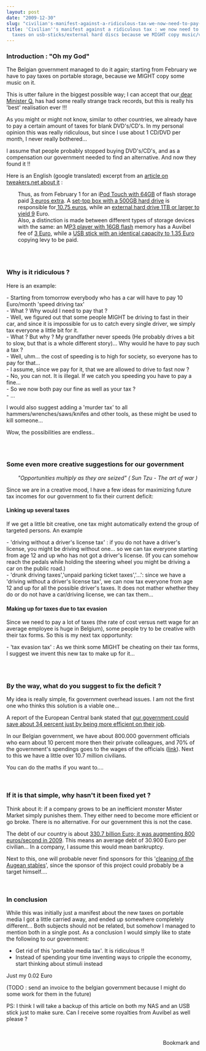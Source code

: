 ```yaml
---
layout: post
date: "2009-12-30"
slug: "civilian's-manifest-against-a-ridiculous-tax-we-now-need-to-pay-extra-taxes-on-usb-sticks-external-hard-discs-because-we-might-copy-music-video-on-it"
title: 'Civilian''s manifest against a ridiculous tax : we now need to pay extra
  taxes on usb-sticks/external hard discs because we MIGHT copy music/video on it'
---
```


<h3>Introduction : "Oh my God"</h3>
<p>The Belgian government managed to do it again; starting from February we have to pay taxes on portable storage, because we MIGHT copy some music on it.</p>
<p>This is utter failure in the biggest possible way; I can accept that our<a title="Minister Q" href="http://www.quickonomie.be/nl/" target="_parent"> dear Minister Q.</a> has had some really strange track records, but this is really his 'best' realisation ever !!!</p>
<p>As you might or might not know, similar to other countries, we already have to pay a certain amount of taxes for blank DVD's/CD's. In my personal opinion this was really ridiculous, but since I use about 1 CD/DVD per month, I never really bothered...</p>
<p>I assume that people probably stopped buying DVD's/CD's, and as a compensation our government needed to find an alternative. And now they found it !!</p>
<p>Here is an English (google translated) excerpt from an <a href="http://tweakers.net/nieuws/64607/belgische-overheid-verbreedt-kopieerheffing-naar-meer-media.html" target="_blank">article on tweakers.net about it</a> :</p>
<p style="padding-left: 30px;"><span onmouseover="_tipon(this)" onmouseout="_tipoff()">Thus, as from February 1 for an i<span style="text-decoration: underline;">Pod Touch with 64GB</span> of flash storage paid <span style="text-decoration: underline;">3 euros extra</span>.</span> <span onmouseover="_tipon(this)" onmouseout="_tipoff()">A <span style="text-decoration: underline;">set-top box with a 500GB hard drive</span> is responsible for<span style="text-decoration: underline;"> 10.75 euros</span>, while an <span style="text-decoration: underline;">external hard drive 1TB or larger to yield 9</span> Euro.</span>&nbsp;<span onmouseover="_tipon(this)" onmouseout="_tipoff()"><br /> Also, a distinction is made between different types of storage devices with the same: an M<span style="text-decoration: underline;">P3 player with 16GB flash</span> memory has a Auvibel fee of <span style="text-decoration: underline;">3 Euro</span>, while a <span style="text-decoration: underline;">USB stick with an identical capacity to 1.35 Euro</span> copying levy to be paid.</span></p>
<h3><br /></h3>
<h3>Why is it ridiculous ?<br /></h3>
<p>Here is an example:</p>
<p>- Starting from tomorrow everybody who has a car will have to pay 10 Euro/month 'speed driving tax'<br />- What ? Why would I need to pay that ?<br />- Well, we figured out that some people MIGHT be driving to fast in their car, and since it is impossible for us to catch every single driver, we simply tax everyone a little bit for it.<br />- What ? But why ? My grandfather never speeds (He probably drives a bit to slow, but that is a whole different story)... Why would he have to pay such a tax ?<br />- Well, uhm... the cost of speeding is to high for society, so everyone has to pay for that...<br />- I assume, since we pay for it, that we are allowed to drive to fast now ? <br />- No, you can not. It is illegal. If we catch you speeding you have to pay a fine...<br />- So we now both pay our fine as well as your tax ? <br />- ...</p>
<p>I would also suggest adding a 'murder tax' to all hammers/wrenches/saws/knifes and other tools, as these might be used to kill someone...</p>
<p>Wow, the possibilities are endless..</p>
<h3><br /></h3>
<h3>Some even more creative suggestions for our government</h3>
<p style="padding-left: 30px;"><em>"Opportunities multiply as they are seized" ( Sun Tzu - The art of war )</em></p>
<p>Since we are in a creative mood, I have a few ideas for maximizing future tax incomes for our government to fix their current deficit:</p>
<h4>Linking up several taxes</h4>
<p>If we get a little bit creative, one tax might automatically extend the group of targeted persons. An example</p>
<p>- 'driving without a driver's license tax' : if you do not have a driver's license, you might be driving without one... so we can tax everyone starting from age 12 and up  who has not got a driver's license. (If you can somehow reach the pedals while holding the steering wheel you might be driving a car on the public road.) <br />- 'drunk driving taxes','unpaid parking ticket taxes','...': since we have a 'driving without a driver's license tax', we can now tax everyone from age 12 and up for all the possible driver's taxes. It does not mather whether they do or do not have a car/driving license, we can tax them...</p>
<h4>Making up for taxes due to tax evasion</h4>
<p>Since we need to pay a lot of taxes (the rate of cost versus nett wage for an average employee is huge in Belgium), some people try to be creative with their tax forms. So this is my next tax opportunity:</p>
<p>- 'tax evasion tax' : As we think some MIGHT be cheating on their tax forms, I suggest we invent this new tax to make up for it...</p>
<h3><br /></h3>
<h3>By the way, what do you suggest to fix the deficit ?</h3>
<p>My idea is really simple, fix government overhead issues. I am not the first one who thinks this solution is a viable one...</p>
<p>A report of the European Central bank stated that <a href="http://trends.rnews.be/articles/index.jsp?articleID=39808&amp;sectionID=1107&amp;siteID=4#topPage" target="_blank">our government could save about 34 percent just by being more efficient on their job</a>.</p>
<p>In our Belgian government, we have about 800.000 government officials who earn about 10 percent more then their private colleagues, and 70% of the government's spendings goes to the wages of the officials (<a href="http://trends.rnews.be/nl/economie/beleid/4-1408-44571/belgische-ambtenaren-zijn-talrijk--duur-en-oud.html#topPage" target="_blank">link</a>). Next to this we have a little over 10.7 million civilians.</p>
<p>You can do the maths if you want to....</p>
<p>&nbsp;</p>
<h3>If it is that simple, why hasn't it been fixed yet ?</h3>
<p>Think about it: if a company grows to be an inefficient monster Mister Market simply punishes them. They either need to become more efficient or go broke. There is no alternative. For our government this is not the case.</p>
<p>The debt of our country is about <a href="http://www.nu.nl/economie/1938199/staatsschuld-belgie-stijgt-met-800-euro-per-seconde.html" target="_blank">330.7 billion Euro; it was augmenting 800 euros/second in 2009</a>. This means an average debt of 30.900 Euro per civilian... In a company, I assume this would mean bankruptcy.</p>
<p>Next to this, one will probable never find sponsors for this '<a href="http://en.wikipedia.org/wiki/Augeas" target="_blank">cleaning of the Augean stables</a>', since the sponsor of this project could probably be a target himself....</p>
<p>&nbsp;</p>
<h3>In conclusion</h3>
<p>While this was initially just a manifest about the new taxes on portable media I got a little carried away, and ended up somewhere completely different... Both subjects should not be related, but somehow I managed to mention both in a single post. As a conclusion I would simply like to state the following to our government:</p>
<ul>
<li>Get rid of this 'portable media tax'. It is ridiculous !!</li>
<li>Instead of spending your time inventing ways to cripple the economy, start thinking about stimuli instead</li>
</ul>
<p>Just my 0.02 Euro</p>
<p>(TODO : send an invoice to the belgian government because I might do some work for them in the future)</p>
<p>PS: I think I will take a backup of this article on both my NAS and an USB stick just to make sure. Can I receive some royalties from Auvibel as well please ?</p>
<p>&nbsp;</p><div style="text-align:right"><a class="addthis_button" href="http://www.addthis.com/bookmark.php?v=250&amp;pub=xa-4aec37702e3161d4"><img src="http://s7.addthis.com/static/btn/v2/lg-share-en.gif" width="125" height="16" alt="Bookmark and Share" style="border:0"/></a><script type="text/javascript" src="http://s7.addthis.com/js/250/addthis_widget.js#pub=xa-4aec37702e3161d4"></script></div>

